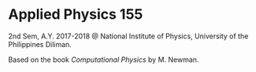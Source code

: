 # Applied Physics 155
2nd Sem, A.Y. 2017-2018 @ National Institute of Physics, University of the Philippines Diliman.

Based on the book *Computational Physics* by M. Newman.
